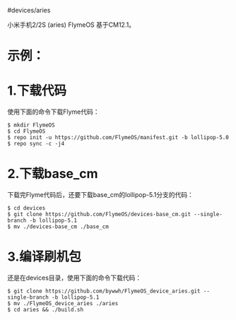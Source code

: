#devices/aries

小米手机2/2S (aries) FlymeOS 基于CM12.1。

示例：
===
1.下载代码
===
使用下面的命令下载Flyme代码：   

    $ mkdir FlymeOS                     
    $ cd FlymeOS                        
    $ repo init -u https://github.com/FlymeOS/manifest.git -b lollipop-5.0              
    $ repo sync -c -j4                  

2.下载base_cm
===
下载完Flyme代码后，还要下载base_cm的lollipop-5.1分支的代码：    

    $ cd devices                        
    $ git clone https://github.com/FlymeOS/devices-base_cm.git --single-branch -b lollipop-5.1                  
    $ mv ./devices-base_cm ./base_cm                

3.编译刷机包
===
还是在devices目录，使用下面的命令下载代码：   

    $ git clone https://github.com/bywwh/FlymeOS_device_aries.git --single-branch -b lollipop-5.1               
    $ mv ./FlymeOS_device_aries ./aries             
    $ cd aries && ./build.sh                        
